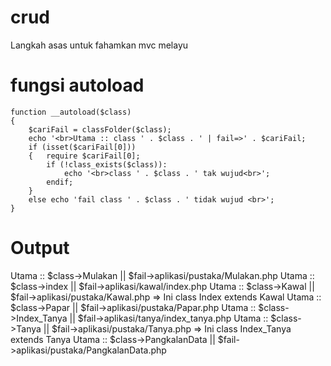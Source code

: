 # crud
Langkah asas untuk fahamkan mvc melayu

# fungsi autoload
```
function __autoload($class)
{
	$cariFail = classFolder($class);
	echo '<br>Utama :: class ' . $class . ' | fail=>' . $cariFail;
	if (isset($cariFail[0])) 
	{	require $cariFail[0];
		if (!class_exists($class)): 
			echo '<br>class ' . $class . ' tak wujud<br>';
		endif;
	}
	else echo 'fail class ' . $class . ' tidak wujud <br>';
}
```

# Output
Utama :: $class->Mulakan || $fail->aplikasi/pustaka/Mulakan.php
Utama :: $class->index || $fail->aplikasi/kawal/index.php
Utama :: $class->Kawal || $fail->aplikasi/pustaka/Kawal.php
=> Ini class Index extends Kawal
Utama :: $class->Papar || $fail->aplikasi/pustaka/Papar.php
Utama :: $class->Index_Tanya || $fail->aplikasi/tanya/index_tanya.php
Utama :: $class->Tanya || $fail->aplikasi/pustaka/Tanya.php
=> Ini class Index_Tanya extends Tanya
Utama :: $class->PangkalanData || $fail->aplikasi/pustaka/PangkalanData.php
